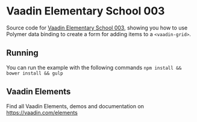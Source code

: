# Vaadin Elementary School 003

Source code for [Vaadin Elementary School 003](https://www.youtube.com/watch?v=d9DPZ58JSlA), showing you how to use Polymer data binding to create a form for adding items to a `<vaadin-grid>`.

## Running

You can run the example with the following commands `npm install && bower install && gulp`

## Vaadin Elements

Find all Vaadin Elements, demos and documentation on https://vaadin.com/elements
